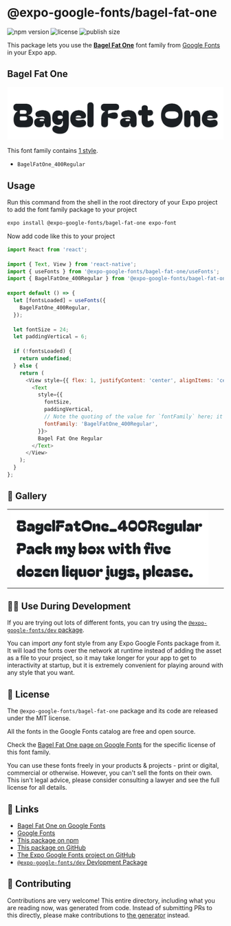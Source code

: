 # @expo-google-fonts/bagel-fat-one

![npm version](https://flat.badgen.net/npm/v/@expo-google-fonts/bagel-fat-one)
![license](https://flat.badgen.net/github/license/expo/google-fonts)
![publish size](https://flat.badgen.net/packagephobia/install/@expo-google-fonts/bagel-fat-one)

This package lets you use the [**Bagel Fat One**](https://fonts.google.com/specimen/Bagel+Fat+One) font family from [Google Fonts](https://fonts.google.com/) in your Expo app.

## Bagel Fat One

![Bagel Fat One](./font-family.png)

This font family contains [1 style](#-gallery).

- `BagelFatOne_400Regular`

## Usage

Run this command from the shell in the root directory of your Expo project to add the font family package to your project
```sh
expo install @expo-google-fonts/bagel-fat-one expo-font
```

Now add code like this to your project
```js
import React from 'react';

import { Text, View } from 'react-native';
import { useFonts } from '@expo-google-fonts/bagel-fat-one/useFonts';
import { BagelFatOne_400Regular } from '@expo-google-fonts/bagel-fat-one/400Regular';

export default () => {
  let [fontsLoaded] = useFonts({
    BagelFatOne_400Regular,
  });

  let fontSize = 24;
  let paddingVertical = 6;

  if (!fontsLoaded) {
    return undefined;
  } else {
    return (
      <View style={{ flex: 1, justifyContent: 'center', alignItems: 'center' }}>
        <Text
          style={{
            fontSize,
            paddingVertical,
            // Note the quoting of the value for `fontFamily` here; it expects a string!
            fontFamily: 'BagelFatOne_400Regular',
          }}>
          Bagel Fat One Regular
        </Text>
      </View>
    );
  }
};

```

## 🔡 Gallery


||||
|-|-|-|
|![BagelFatOne_400Regular](./BagelFatOne_400Regular.ttf.png)||||


## 👩‍💻 Use During Development

If you are trying out lots of different fonts, you can try using the [`@expo-google-fonts/dev` package](https://github.com/expo/google-fonts/tree/master/font-packages/dev#readme).

You can import *any* font style from any Expo Google Fonts package from it. It will load the fonts
over the network at runtime instead of adding the asset as a file to your project, so it may take longer
for your app to get to interactivity at startup, but it is extremely convenient
for playing around with any style that you want.

## 📖 License

The `@expo-google-fonts/bagel-fat-one` package and its code are released under the MIT license.

All the fonts in the Google Fonts catalog are free and open source.

Check the [Bagel Fat One page on Google Fonts](https://fonts.google.com/specimen/Bagel+Fat+One) for the specific license of this font family.

You can use these fonts freely in your products & projects - print or digital, commercial or otherwise. However, you can't sell the fonts on their own. This isn't legal advice, please consider consulting a lawyer and see the full license for all details.

## 🔗 Links

- [Bagel Fat One on Google Fonts](https://fonts.google.com/specimen/Bagel+Fat+One)
- [Google Fonts](https://fonts.google.com/)
- [This package on npm](https://www.npmjs.com/package/@expo-google-fonts/bagel-fat-one)
- [This package on GitHub](https://github.com/expo/google-fonts/tree/master/font-packages/bagel-fat-one)
- [The Expo Google Fonts project on GitHub](https://github.com/expo/google-fonts)
- [`@expo-google-fonts/dev` Devlopment Package](https://github.com/expo/google-fonts/tree/master/font-packages/dev)

## 🤝 Contributing

Contributions are very welcome! This entire directory, including what you are reading now, was generated from code. Instead of submitting PRs to this directly, please make contributions to [the generator](https://github.com/expo/google-fonts/tree/master/packages/generator) instead.
